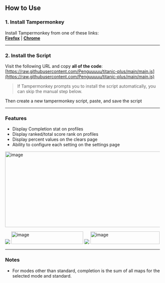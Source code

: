 ## How to Use

### 1. Install Tampermonkey  
Install Tampermonkey from one of these links:    
[**Firefox**](https://www.tampermonkey.net/index.php?browser=firefox) | [**Chrome**](https://www.tampermonkey.net/index.php?browser=chrome)

---

### 2. Install the Script 
Visit the following URL and copy **all of the code**:  
[https://raw.githubusercontent.com/Penguuuuu/titanic-plus/main/main.js](https://raw.githubusercontent.com/Penguuuuu/titanic-plus/main/main.js)

> If Tampermonkey prompts you to install the script automatically, you can skip the manual step below.

Then create a new tampermonkey script, paste, and save the script

---    

### Features
- Display Completion stat on profiles
- Display ranked/total score rank on profiles
- Display percent values on the clears page
- Ability to configure each setting on the settings page

<img width="856" height="246" alt="image" src="https://github.com/user-attachments/assets/980f3177-4f7c-41e8-a269-668b84593272" />

![](https://github.com/user-attachments/assets/9252b26e-bd2f-40a5-a9fc-1cc9e5c9d8dc)
<img width="234" height="41" alt="image" src="https://github.com/user-attachments/assets/6010c7b0-5e04-4f0f-adf2-b2438e0a8a8f" />
![](https://github.com/user-attachments/assets/0e3b49fb-d772-466b-be0b-d0fde9887bc6)
<img width="225" height="41" alt="image" src="https://github.com/user-attachments/assets/fb59ff6d-b847-4748-9c68-202375f6c554" />

---

### Notes
- For modes other than standard, completion is the sum of all maps for the selected mode and standard.
